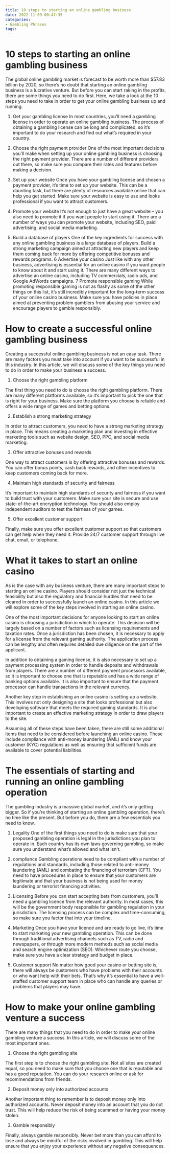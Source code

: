 ```yaml
---
title: 10 steps to starting an online gambling business 
date: 2022-11-09 00:47:35
categories:
- Gambling Phrases
tags:
---
```



#  10 steps to starting an online gambling business 

The global online gambling market is forecast to be worth more than $57.83 billion by 2020, so there’s no doubt that starting an online gambling business is a lucrative venture. But before you can start raking in the profits, there are some things you need to do first. Here, we take a look at the 10 steps you need to take in order to get your online gambling business up and running.

1. Get your gambling license 
In most countries, you’ll need a gambling license in order to operate an online gambling business. The process of obtaining a gambling license can be long and complicated, so it’s important to do your research and find out what’s required in your country.

2. Choose the right payment provider 
One of the most important decisions you’ll make when setting up your online gambling business is choosing the right payment provider. There are a number of different providers out there, so make sure you compare their rates and features before making a decision.

3. Set up your website 
Once you have your gambling license and chosen a payment provider, it’s time to set up your website. This can be a daunting task, but there are plenty of resources available online that can help you get started. Make sure your website is easy to use and looks professional if you want to attract customers.

4. Promote your website 
It’s not enough to just have a great website – you also need to promote it if you want people to start using it. There are a number of ways you can promote your website, including SEO, paid advertising, and social media marketing.

5. Build a database of players 
One of the key ingredients for success with any online gambling business is a large database of players. Build a strong marketing campaign aimed at attracting new players and keep them coming back for more by offering competitive bonuses and rewards programs.
6 Advertise your casino 
Just like with any other business, advertising is essential for an online casino if you want people to know about it and start using it. There are many different ways to advertise an online casino, including TV commercials, radio ads, and Google AdWords campaigns.
7 Promote responsible gaming 
While promoting responsible gaming is not as flashy as some of the other things on this list, it’s still incredibly important for the long-term success of your online casino business. Make sure you have policies in place aimed at preventing problem gamblers from abusing your service and encourage players to gamble responsibly.

#  How to create a successful online gambling business 

Creating a successful online gambling business is not an easy task. There are many factors you must take into account if you want to be successful in this industry. In this article, we will discuss some of the key things you need to do in order to make your business a success.

1. Choose the right gambling platform

The first thing you need to do is choose the right gambling platform. There are many different platforms available, so it’s important to pick the one that is right for your business. Make sure the platform you choose is reliable and offers a wide range of games and betting options.

2. Establish a strong marketing strategy

In order to attract customers, you need to have a strong marketing strategy in place. This means creating a marketing plan and investing in effective marketing tools such as website design, SEO, PPC, and social media marketing.

3. Offer attractive bonuses and rewards

One way to attract customers is by offering attractive bonuses and rewards. You can offer bonus points, cash back rewards, and other incentives to keep customers coming back for more.

4. Maintain high standards of security and fairness

It’s important to maintain high standards of security and fairness if you want to build trust with your customers. Make sure your site is secure and use state-of-the-art encryption technology. You should also employ independent auditors to test the fairness of your games.

5. Offer excellent customer support

Finally, make sure you offer excellent customer support so that customers can get help when they need it. Provide 24/7 customer support through live chat, email, or telephone.

#  What it takes to start an online casino 

As is the case with any business venture, there are many important steps to starting an online casino. Players should consider not just the technical feasibility but also the regulatory and financial hurdles that need to be cleared in order to successfully launch an online casino. In this article we will explore some of the key steps involved in starting an online casino.

One of the most important decisions for anyone looking to start an online casino is choosing a jurisdiction in which to operate. This decision will be largely based on a number of factors such as licensing requirements and taxation rates. Once a jurisdiction has been chosen, it is necessary to apply for a license from the relevant gaming authority. The application process can be lengthy and often requires detailed due diligence on the part of the applicant.

In addition to obtaining a gaming license, it is also necessary to set up a payment processing system in order to handle deposits and withdrawals from players. There are a number of different payment processors available, so it is important to choose one that is reputable and has a wide range of banking options available. It is also important to ensure that the payment processor can handle transactions in the relevant currency.

Another key step in establishing an online casino is setting up a website. This involves not only designing a site that looks professional but also developing software that meets the required gaming standards. It is also important to create an effective marketing strategy in order to draw players to the site.

Assuming all of these steps have been taken, there are still some additional items that need to be considered before launching an online casino. These include compliance with anti-money laundering (AML) and know your customer (KYC) regulations as well as ensuring that sufficient funds are available to cover potential liabilities.

#  The essentials of starting and running an online gambling operation 
The gambling industry is a massive global market, and it’s only getting bigger. So if you’re thinking of starting an online gambling operation, there’s no time like the present. But before you do, there are a few essentials you need to know.

1. Legality 
One of the first things you need to do is make sure that your proposed gambling operation is legal in the jurisdictions you plan to operate in. Each country has its own laws governing gambling, so make sure you understand what’s allowed and what isn’t.

2. compliance 
Gambling operations need to be compliant with a number of regulations and standards, including those related to anti-money laundering (AML) and combating the financing of terrorism (CFT). You need to have procedures in place to ensure that your customers are legitimate and that your business is not being used for money laundering or terrorist financing activities.

3. Licensing 
Before you can start accepting bets from customers, you’ll need a gambling licence from the relevant authority. In most cases, this will be the government body responsible for gambling regulation in your jurisdiction. The licensing process can be complex and time-consuming, so make sure you factor that into your timeline.

4. Marketing 
Once you have your licence and are ready to go live, it’s time to start marketing your new gambling operation. This can be done through traditional advertising channels such as TV, radio and newspapers, or through more modern methods such as social media and search engine optimization (SEO). Whichever route you choose, make sure you have a clear strategy and budget in place.

5. Customer support 
No matter how good your casino or betting site is, there will always be customers who have problems with their accounts or who want help with their bets. That’s why it’s essential to have a well-staffed customer support team in place who can handle any queries or problems that players may have.

#  How to make your online gambling venture a success

There are many things that you need to do in order to make your online gambling venture a success. In this article, we will discuss some of the most important ones.

1. Choose the right gambling site

The first step is to choose the right gambling site. Not all sites are created equal, so you need to make sure that you choose one that is reputable and has a good reputation. You can do your research online or ask for recommendations from friends.

2. Deposit money only into authorized accounts

Another important thing to remember is to deposit money only into authorized accounts. Never deposit money into an account that you do not trust. This will help reduce the risk of being scammed or having your money stolen.

3. Gamble responsibly

Finally, always gamble responsibly. Never bet more than you can afford to lose and always be mindful of the risks involved in gambling. This will help ensure that you enjoy your experience without any negative consequences.